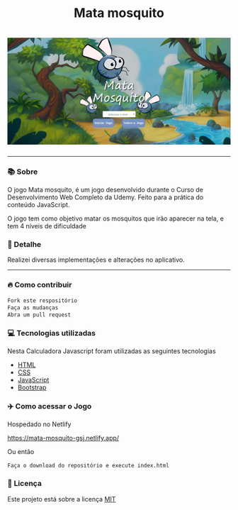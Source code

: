 <h1 align="center">Mata mosquito</h1>
<h1 align="center"><img src="./public/img/mata-mosquito-home.PNG"></h1>

<hr>

### 📚 Sobre

O jogo Mata mosquito, é um jogo desenvolvido durante o Curso de Desenvolvimento Web Completo da Udemy.
Feito para a prática do conteúdo JavaScript.

O jogo tem como objetivo matar os mosquitos que irão aparecer na tela, e tem 4 níveis de dificuldade

### 🎨 Detalhe

Realizei diversas implementações e alterações no aplicativo.

<hr>

### 🔥 Como contribuir

```
Fork este respositório
Faça as mudanças
Abra um pull request
```

### 💻 Tecnologias utilizadas

Nesta Calculadora Javascript foram utilizadas as seguintes tecnologias

- [HTML](https://www.w3schools.com/html/)
- [CSS](https://www.w3schools.com/css/)
- [JavaScript](https://www.w3schools.com/js/)
- [Bootstrap](https://getbootstrap.com/)

### ✈️ Como acessar o Jogo

Hospedado no Netlify

https://mata-mosquito-gsj.netlify.app/

Ou então 

```
Faça o download do repositório e execute index.html
```

### 📃 Licença

Este projeto está sobre a licença <a href="https://github.com/GilbertoASJ/Mata-mosquito/blob/main/LICENSE">MIT</a>
